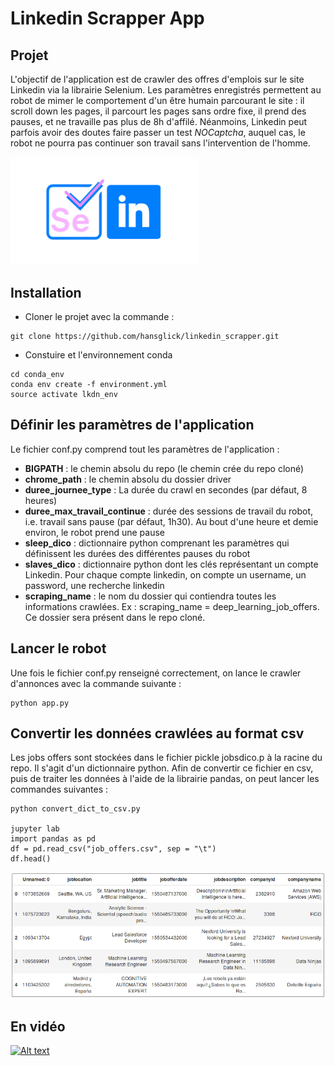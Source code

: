 Linkedin Scrapper App
================

Projet
------

L'objectif de l'application est de crawler des offres d'emplois sur le site Linkedin via la librairie Selenium. Les paramètres enregistrés permettent au robot de mimer le comportement d'un être humain parcourant le site : il scroll down les pages, il parcourt les pages sans ordre fixe, il prend des pauses, et ne travaille pas plus de 8h d'affilé. Néanmoins, Linkedin peut parfois avoir des doutes faire passer un test *NOCaptcha*, auquel cas, le robot ne pourra pas continuer son travail sans l'intervention de l'homme.

<img src="selenium_lkdn.png" width="300">

Installation
------------

-   Cloner le projet avec la commande :

<!-- -->

    git clone https://github.com/hansglick/linkedin_scrapper.git

-   Constuire et l'environnement conda

<!-- -->

    cd conda_env
    conda env create -f environment.yml
    source activate lkdn_env

Définir les paramètres de l'application
---------------------------------------

Le fichier conf.py comprend tout les paramètres de l'application :

-   **BIGPATH** : le chemin absolu du repo (le chemin crée du repo cloné)
-   **chrome\_path** : le chemin absolu du dossier driver
-   **duree\_journee\_type** : La durée du crawl en secondes (par défaut, 8 heures)
-   **duree\_max\_travail\_continue** : durée des sessions de travail du robot, i.e. travail sans pause (par défaut, 1h30). Au bout d'une heure et demie environ, le robot prend une pause
-   **sleep\_dico** : dictionnaire python comprenant les paramètres qui définissent les durées des différentes pauses du robot
-   **slaves\_dico** : dictionnaire python dont les clés représentant un compte Linkedin. Pour chaque compte linkedin, on compte un username, un password, une recherche linkedin
-   **scraping\_name** : le nom du dossier qui contiendra toutes les informations crawlées. Ex : scraping\_name = deep\_learning\_job\_offers. Ce dossier sera présent dans le repo cloné.

Lancer le robot
---------------

Une fois le fichier conf.py renseigné correctement, on lance le crawler d'annonces avec la commande suivante :

    python app.py

Convertir les données crawlées au format csv
--------------------------------------------

Les jobs offers sont stockées dans le fichier pickle jobsdico.p à la racine du repo. Il s'agit d'un dictionnaire python. Afin de convertir ce fichier en csv, puis de traiter les données à l'aide de la librairie pandas, on peut lancer les commandes suivantes :

    python convert_dict_to_csv.py

    jupyter lab
    import pandas as pd
    df = pd.read_csv("job_offers.csv", sep = "\t")
    df.head()

<img src="df.PNG" width="800">

En vidéo
--------

[![Alt text](https://cdn-images-1.medium.com/max/1600/1*gRvKUMZYrL1miPWbkIyVTQ.png)](https://www.youtube.com/embed/vHFrUEaCEKI)